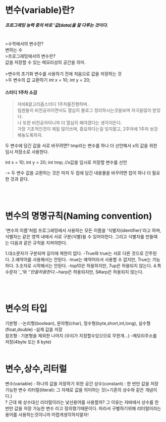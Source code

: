 <h1>변수(variable)란?</h1>
<h5>프로그래밍 능력 중의 바로 '값(data)을 잘 다루는 것이다. </h5>
<br>
>수학에서의 변수란?<br>
 변하는 수<br>
>프로그래밍에서의 변수란?<br>
 값을 저장할 수 있는 메모리상의 공간을 의미.<br>
 <br>
>변수의 초기화 
 변수를 사용하기 전에 처음으로 값을 저장하는 것
<br>
>두 변수의 값 교환하기
 int x = 10;
 int y = 20;

<h4>스터디 1주차 소감</h4>
<blockquote>
<p> 
자바&알고리즘스터디 1주차를진행하며..<br>
팀원들이 비전공자이면서도 열심히 블로그 정리하시는것을보며 자극을많이 받았다.<br>
나 또한 비전공자이니까 더 열심히 해야겠다는 생각이든다.<br>
가장 기초적인것이 제일 많이쓰며, 중요하다는걸 잊지말고, 2주차에 1주차 보강해놓도록하자.<br>
</blockquote>

두 변수에 담긴 값을 서로 바꾸려면?
tmp라는 변수를 하나 더 선언해서 x의 값을 위한 임시 저장소로 사용한다.

int x = 10;
int y = 20;
int tmp; //x값을 임시로 저장할 변수를 선언

-> 두 변수 값을 교환하는 것은 마치 두 컵에 담긴 내용물을 바꾸려면 컵이 하나 더 필요한 것과 같다.

<br>
<br>
<h1>변수의 명명규칙(Naming convention)</h1>
'변수의 이름'처럼 프로그래밍에서 사용하는 모든 이름을 '식별자(identifier)'라고 하며, 식별자는 같은 영역 내에서 서로 구분(식별)될 수 있어야한다. 그리고 식별자를 만들때는 다음과 같은 규칙을 지켜야한다.

1.대소문자가 구분되며 길이에 제한이 없다.
-True와 true는 서로 다른 것으로 간주된다. 2.예약어를 사용해서는 안된다.
-true는 예약어라서 사용할 수 없지만, True는 가능하다. 3.숫자로 시작해서는 안된다.
-top10은 허용하지만, 7up은 허용되지 않는다. 4.특수문자 '\_'와 '$'만을 허용한다.
-$harp은 허용되지만, S#arp은 허용되지 않는다.

<br>
<br>
<h1>변수의 타입</h1>
기본형 : 
-논리형(boolean), 문자형(char), 정수형(byte,short,int,long), 실수형(float,double)
-실제 값을 저장
<br>
참조형 : 기본형을 제외한 나머지 (우리가 지정할수있으므로  무한개...)
-메모리주소를 저장(4byte 또는 8 byte)
<br>
<br>
<h1>변수,상수,리터럴</h1>
변수(variable) : 하나의 값을 저장하기 위한 공간
상수(constant) : 한 번만 값을 저장 가능한 변수
리터럴(literal): 그 자체로 값을 의미하는 것(=기존의 상수와 같은 개념이다.)
<br>
 ? 근데 왜 상수대신 리터럴이라는 낯선용어를 사용할까?
 그 이유는 자바에서 상수를 한 번만 값을 저장 가능한 변수 라고 정의했기때문이다. 
 따라서 구별하기위해 리터럴이라는 용어를 사용하는것이니까 어렵게생각하지말자!
